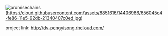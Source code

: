

![promisechains](http://url/to/img.png)(https://cloud.githubusercontent.com/assets/8851616/14406986/656045c4-fe86-11e5-92db-21340407c0ed.jpg)

project link: http://dv-pengyisong.rhcloud.com/

